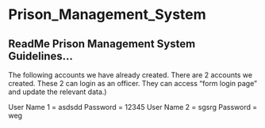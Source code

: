 # Prison_Management_System

## ReadMe Prison Management System Guidelines…

 The following accounts we have already created. There are 2 accounts we created. These 2 can login as an officer. They can access “form login page” and update the relevant data.) 
 
 User Name 1 = asdsdd     Password = 12345
 User Name 2 = sgsrg      Password = weg
